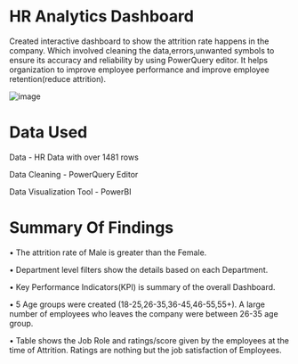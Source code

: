 # HR Analytics Dashboard

Created interactive dashboard to show the attrition rate happens in the company. Which involved cleaning the data,errors,unwanted symbols to ensure its accuracy and reliability by using PowerQuery editor.
It helps organization to improve employee performance and improve employee retention(reduce attrition).



![image](https://github.com/user-attachments/assets/18e1c9f2-0806-41d1-adc7-6fc64079db95)



# Data Used

Data - HR Data with over 1481 rows

Data Cleaning - PowerQuery Editor

Data Visualization Tool - PowerBI

# Summary Of Findings

•	The attrition rate of Male is greater than the Female.

•	Department level filters show the details based on each Department.

•	Key Performance Indicators(KPI) is summary of the overall Dashboard.

•	5 Age groups were created (18-25,26-35,36-45,46-55,55+). A large number of employees who leaves the company were between 26-35 age group.

•	Table shows the Job Role and ratings/score given by the employees at the time of Attrition. Ratings are nothing but the job satisfaction of Employees.





